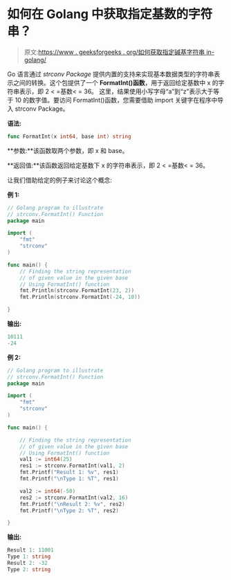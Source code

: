 # 如何在 Golang 中获取指定基数的字符串？

> 原文:[https://www . geeksforgeeks . org/如何获取指定碱基字符串 in-golang/](https://www.geeksforgeeks.org/how-to-get-the-string-in-specified-base-in-golang/)

Go 语言通过 *strconv Package* 提供内置的支持来实现基本数据类型的字符串表示之间的转换。这个包提供了一个 **FormatInt()函数**，用于返回给定基数中 x 的字符串表示，即 2 < =基数< = 36。
这里，结果使用小写字母“a”到“z”表示大于等于 10 的数字值。要访问 FormatInt()函数，您需要借助 import 关键字在程序中导入 strconv Package。

**语法:**

```go
func FormatInt(x int64, base int) string
```

**参数:**该函数取两个参数，即 x 和 base。

**返回值:**该函数返回给定基数下 x 的字符串表示，即 2 < =基数< = 36。

让我们借助给定的例子来讨论这个概念:

**例 1:**

```go
// Golang program to illustrate
// strconv.FormatInt() Function
package main

import (
    "fmt"
    "strconv"
)

func main() {
    // Finding the string representation
    // of given value in the given base
    // Using FormatInt() function
    fmt.Println(strconv.FormatInt(23, 2))
    fmt.Println(strconv.FormatInt(-24, 10))

}
```

**输出:**

```go
10111
-24

```

**例 2:**

```go
// Golang program to illustrate
// strconv.FormatInt() Function
package main

import (
    "fmt"
    "strconv"
)

func main() {

    // Finding the string representation
    // of given value in the given base
    // Using FormatInt() function
    val1 := int64(25)
    res1 := strconv.FormatInt(val1, 2)
    fmt.Printf("Result 1: %v", res1)
    fmt.Printf("\nType 1: %T", res1)

    val2 := int64(-50)
    res2 := strconv.FormatInt(val2, 16)
    fmt.Printf("\nResult 2: %v", res2)
    fmt.Printf("\nType 2: %T", res2)

}
```

**输出:**

```go
Result 1: 11001
Type 1: string
Result 2: -32
Type 2: string

```
